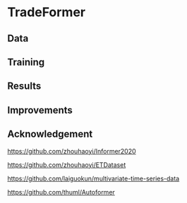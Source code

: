 # TradeFormer

## Data


## Training

## Results

## Improvements







## Acknowledgement

https://github.com/zhouhaoyi/Informer2020

https://github.com/zhouhaoyi/ETDataset

https://github.com/laiguokun/multivariate-time-series-data

https://github.com/thuml/Autoformer

